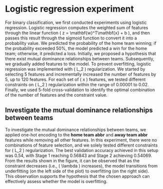 # Logistic regression experiment

For binary classification, we first conducted experiments using logistic regression. Logistic regression computes the weighted sum of features through the linear function \( z = \mathbf{w}^T\mathbf{x} + b \), and then passes this result through the sigmoid function to convert it into a probability value. We predicted the probability of the home team winning; if the probability exceeded 50\%, the model predicted a win for the home team; otherwise, it predicted a loss. Initially, we proposed a hypothesis that there exist mutual dominance relationships between teams. Subsequently, we gradually added features to the model. To prevent overfitting, logistic regression was implemented with \( L_2 \) regularization. We started by selecting 5 features and incrementally increased the number of features by 5, up to 120 features. For each set of \( x \) features, we tested different constraints on \( L_2 \) regularization within the range of 0.00001 to 0.02. Finally, we used 5-fold cross-validation to identify the optimal combination of the number of features and the constraint value.

## Investigate the mutual dominance relationships between teams

To investigate the mutual dominance relationships between teams, we applied one-hot encoding to the **home team abbr** and **away team abbr** features while removing all other features. In this experiment, there were no combinations of feature selection, and we solely tested different constraints for \( L_2 \) regularization. The best validation accuracy achieved in this setup was 0.54, with Stage 1 reaching 0.56843 and Stage 2 achieving 0.54069. From the results shown in the figure, it can be observed that as the constraint decreases (i.e., \( \lambda \) increases), the model transitions from underfitting (on the left side of the plot) to overfitting (on the right side). This observation supports the hypothesis that the chosen approach can effectively assess whether the model is overfitting.
